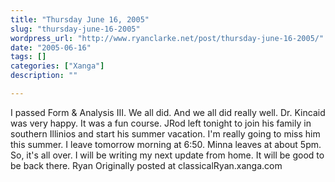 ```yaml
---
title: "Thursday June 16, 2005"
slug: "thursday-june-16-2005"
wordpress_url: "http://www.ryanclarke.net/post/thursday-june-16-2005/"
date: "2005-06-16"
tags: []
categories: ["Xanga"]
description: ""

---
```


I passed Form & Analysis III. We all did. And we all did really well. Dr. Kincaid was very happy. It was a fun course. JRod left tonight to join his family in southern Illinios and start his summer vacation. I'm really going to miss him this summer. I leave tomorrow morning at 6:50. Minna leaves at about 5pm. So, it's all over. I will be writing my next update from home. It will be good to be back there.
 Ryan
Originally posted at classicalRyan.xanga.com
